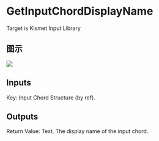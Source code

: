 # GetInputChordDisplayName

Target is Kismet Input Library

## 图示

![]($-20221218-19244166.png)

## Inputs

Key: Input Chord Structure (by ref).  

## Outputs

Return Value: Text. The display name of the input chord.

